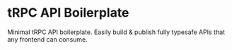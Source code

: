 # tRPC API Boilerplate

Minimal tRPC API boilerplate. Easily build &amp; publish fully typesafe APIs that any frontend can consume.
